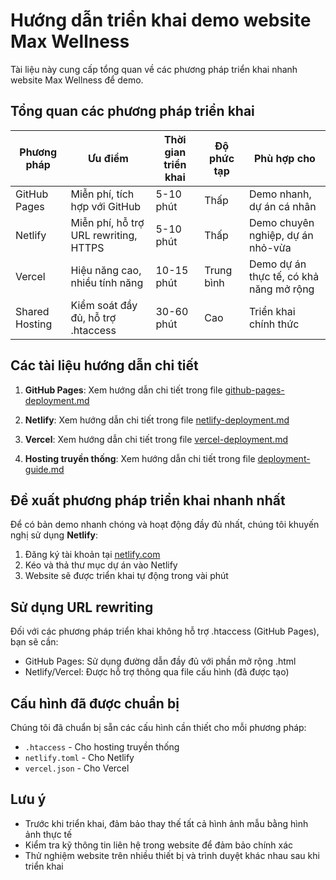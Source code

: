 # Hướng dẫn triển khai demo website Max Wellness

Tài liệu này cung cấp tổng quan về các phương pháp triển khai nhanh website Max Wellness để demo.

## Tổng quan các phương pháp triển khai

| Phương pháp | Ưu điểm | Thời gian triển khai | Độ phức tạp | Phù hợp cho |
|-------------|---------|----------------------|-------------|-------------|
| GitHub Pages | Miễn phí, tích hợp với GitHub | 5-10 phút | Thấp | Demo nhanh, dự án cá nhân |
| Netlify | Miễn phí, hỗ trợ URL rewriting, HTTPS | 5-10 phút | Thấp | Demo chuyên nghiệp, dự án nhỏ-vừa |
| Vercel | Hiệu năng cao, nhiều tính năng | 10-15 phút | Trung bình | Demo dự án thực tế, có khả năng mở rộng |
| Shared Hosting | Kiểm soát đầy đủ, hỗ trợ .htaccess | 30-60 phút | Cao | Triển khai chính thức |

## Các tài liệu hướng dẫn chi tiết

1. **GitHub Pages**: Xem hướng dẫn chi tiết trong file [github-pages-deployment.md](/workspaces/web_Maxwelless/github-pages-deployment.md)

2. **Netlify**: Xem hướng dẫn chi tiết trong file [netlify-deployment.md](/workspaces/web_Maxwelless/netlify-deployment.md)

3. **Vercel**: Xem hướng dẫn chi tiết trong file [vercel-deployment.md](/workspaces/web_Maxwelless/vercel-deployment.md)

4. **Hosting truyền thống**: Xem hướng dẫn chi tiết trong file [deployment-guide.md](/workspaces/web_Maxwelless/deployment-guide.md)

## Đề xuất phương pháp triển khai nhanh nhất

Để có bản demo nhanh chóng và hoạt động đầy đủ nhất, chúng tôi khuyến nghị sử dụng **Netlify**:

1. Đăng ký tài khoản tại [netlify.com](https://www.netlify.com/)
2. Kéo và thả thư mục dự án vào Netlify
3. Website sẽ được triển khai tự động trong vài phút

## Sử dụng URL rewriting

Đối với các phương pháp triển khai không hỗ trợ .htaccess (GitHub Pages), bạn sẽ cần:
- GitHub Pages: Sử dụng đường dẫn đầy đủ với phần mở rộng .html
- Netlify/Vercel: Được hỗ trợ thông qua file cấu hình (đã được tạo)

## Cấu hình đã được chuẩn bị

Chúng tôi đã chuẩn bị sẵn các cấu hình cần thiết cho mỗi phương pháp:

- `.htaccess` - Cho hosting truyền thống
- `netlify.toml` - Cho Netlify
- `vercel.json` - Cho Vercel

## Lưu ý

- Trước khi triển khai, đảm bảo thay thế tất cả hình ảnh mẫu bằng hình ảnh thực tế
- Kiểm tra kỹ thông tin liên hệ trong website để đảm bảo chính xác
- Thử nghiệm website trên nhiều thiết bị và trình duyệt khác nhau sau khi triển khai
